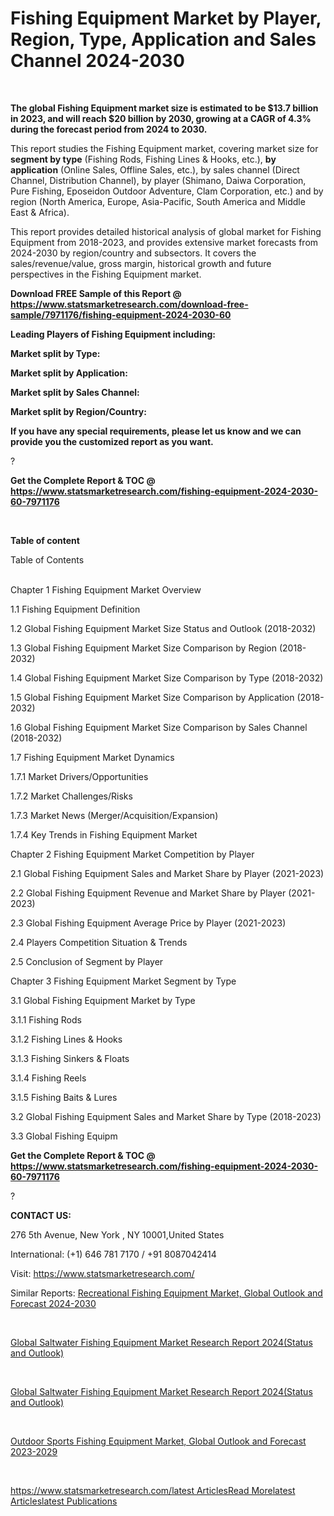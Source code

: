 <h1>Fishing Equipment Market by Player, Region, Type, Application and Sales Channel 2024-2030</h1><br/><p><strong>The global Fishing Equipment market size is estimated to be $13.7 billion in 2023, and will reach $20 billion by 2030, growing at a <strong>CAGR</strong> of 4.3% during the forecast period from 2024 to 2030.</strong></p>
 
 
 
 <p>This report studies the Fishing Equipment market, covering market size for <strong>segment by type</strong> (Fishing Rods, Fishing Lines & Hooks, etc.), <strong>by application</strong> (Online Sales, Offline Sales, etc.), by sales channel (Direct Channel, Distribution Channel), by player (Shimano, Daiwa Corporation, Pure Fishing, Eposeidon Outdoor Adventure, Clam Corporation, etc.) and by region (North America, Europe, Asia-Pacific, South America and Middle East & Africa).</p>
 
 
 
 <p>This report provides detailed historical analysis of global market for Fishing Equipment from 2018-2023, and provides extensive market forecasts from 2024-2030 by region/country and subsectors. It covers the sales/revenue/value, gross margin, historical growth and future perspectives in the Fishing Equipment market.</p>
 
 
 
 <p><strong>Download FREE Sample of this Report @ <a href="https://www.statsmarketresearch.com/download-free-sample/7971176/fishing-equipment-2024-2030-60">https://www.statsmarketresearch.com/download-free-sample/7971176/fishing-equipment-2024-2030-60</a></strong></p>
 
 
 
 <p><strong>Leading Players of Fishing Equipment including:</strong></p>
 
 
 
 <p><strong>Market split by Type:</strong></p>
 
 
 
 <p><strong>Market split <strong>by Application</strong>:</strong></p>
 
 
 
 <p><strong>Market split by Sales Channel:</strong></p>
 
 
 
 <p><strong>Market split by Region/Country:</strong></p>
 
 
 
 <p><strong>If you have any special requirements, please let us know and we can provide you the customized report as you want.</strong></p>
 
 
 
 <p>? </p>
 
 
 
 <div><b>Get the Complete Report & TOC @ <a href="https://www.statsmarketresearch.com/fishing-equipment-2024-2030-60-7971176">https://www.statsmarketresearch.com/fishing-equipment-2024-2030-60-7971176</a></b></div>
 
 
 
 <p><br />
 
 <b>Table of content</b></p>
 
 
 
 <p>Table of Contents<br />
 
 <br />
 
 Chapter 1 Fishing Equipment Market Overview<br />
 
 1.1 Fishing Equipment Definition<br />
 
 1.2 Global Fishing Equipment Market Size Status and Outlook (2018-2032)<br />
 
 1.3 Global Fishing Equipment Market Size Comparison by Region (2018-2032)<br />
 
 1.4 Global Fishing Equipment Market Size Comparison by Type (2018-2032)<br />
 
 1.5 Global Fishing Equipment Market Size Comparison by Application (2018-2032)<br />
 
 1.6 Global Fishing Equipment Market Size Comparison by Sales Channel (2018-2032)<br />
 
 1.7 Fishing Equipment Market Dynamics<br />
 
 1.7.1 Market Drivers/Opportunities<br />
 
 1.7.2 Market Challenges/Risks<br />
 
 1.7.3 Market News (Merger/Acquisition/Expansion)<br />
 
 1.7.4 Key Trends in Fishing Equipment Market<br />
 
 Chapter 2 Fishing Equipment Market Competition by Player<br />
 
 2.1 Global Fishing Equipment Sales and Market Share by Player (2021-2023)<br />
 
 2.2 Global Fishing Equipment Revenue and Market Share by Player (2021-2023)<br />
 
 2.3 Global Fishing Equipment Average Price by Player (2021-2023)<br />
 
 2.4 Players Competition Situation & Trends<br />
 
 2.5 Conclusion of Segment by Player<br />
 
 Chapter 3 Fishing Equipment Market Segment by Type<br />
 
 3.1 Global Fishing Equipment Market by Type<br />
 
 3.1.1 Fishing Rods<br />
 
 3.1.2 Fishing Lines & Hooks<br />
 
 3.1.3 Fishing Sinkers & Floats<br />
 
 3.1.4 Fishing Reels<br />
 
 3.1.5 Fishing Baits & Lures<br />
 
 3.2 Global Fishing Equipment Sales and Market Share by Type (2018-2023)<br />
 
 3.3 Global Fishing Equipm</p>
 
 
 
 <div><b>Get the Complete Report & TOC @ <a href="https://www.statsmarketresearch.com/fishing-equipment-2024-2030-60-7971176">https://www.statsmarketresearch.com/fishing-equipment-2024-2030-60-7971176</a></b></div>
 
 
 
 <p>? </p>
 
 
 
 <p><b>CONTACT US:</b><br />
 
 276 5th Avenue, New York , NY 10001,United States<br />
 
 International: (+1) 646 781 7170 / +91 8087042414<br />
 
 Visit: <a href="https://www.statsmarketresearch.com/">https://www.statsmarketresearch.com/</a><br />
 
 Similar Reports: <a href="https://www.statsmarketresearch.com/fishing-equipment-2024-2030-60-7971176">Recreational Fishing Equipment Market, Global Outlook and Forecast 2024-2030</a><br />
 
 <br />
 
 <a href="https://www.statsmarketresearch.com/fishing-equipment-2024-2030-60-7971176">Global Saltwater Fishing Equipment Market Research Report 2024(Status and Outlook)</a><br />
 
 <br />
 
 <a href="https://www.statsmarketresearch.com/fishing-equipment-2024-2030-60-7971176">Global Saltwater Fishing Equipment Market Research Report 2024(Status and Outlook)</a><br />
 
 <br />
 
 <a href="https://www.statsmarketresearch.com/fishing-equipment-2024-2030-60-7971176">Outdoor Sports Fishing Equipment Market, Global Outlook and Forecast 2023-2029</a><br />
 
 <br />
 
 <a href="https://gyeongbokgung.com">https://www.statsmarketresearch.com/</a><a href="https://hallyeomaritime.com">latest Articles</a><a href="https://jingwansa.com">Read More</a><a href="https://nguoiviet.jp/">latest Articles</a><a href="https://www.intelmarketresearch.com/">latest Publications</a></p>